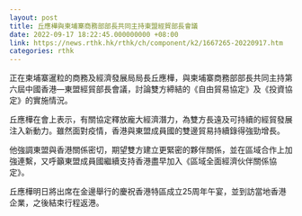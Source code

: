 ```yaml
---
layout: post
title: 丘應樺與柬埔寨商務部部長共同主持東盟經貿部長會議　
date: 2022-09-17 18:22:45.000000000 +08:00
link: https://news.rthk.hk/rthk/ch/component/k2/1667265-20220917.htm
categories: rthk
---
```


正在柬埔寨暹粒的商務及經濟發展局局長丘應樺，與柬埔寨商務部部長共同主持第六屆中國香港—東盟經貿部長會議，討論雙方締結的《自由貿易協定》及《投資協定》的實施情況。
 
丘應樺在會上表示，有關協定釋放龐大經濟潛力，為雙方長遠及可持續的經貿發展注入新動力。雖然面對疫情，香港與東盟成員國的雙邊貿易持續錄得強勁增長。

他強調東盟與香港關係密切，期望雙方建立更緊密的夥伴關係，並在區域合作上加強連繫，又呼籲東盟成員國繼續支持香港盡早加入《區域全面經濟伙伴關係協定》。

丘應樺明日將出席在金邊舉行的慶祝香港特區成立25周年午宴，並到訪當地香港企業，之後結束行程返港。
